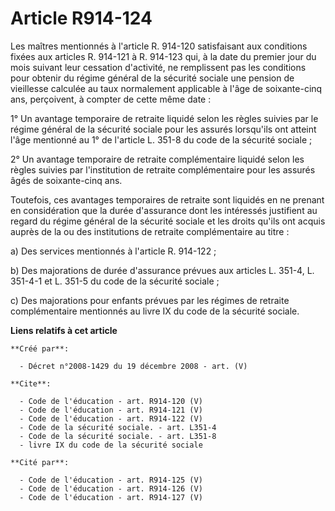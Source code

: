 # Article R914-124

Les maîtres mentionnés à l'article R. 914-120 satisfaisant aux conditions fixées aux articles R. 914-121 à R. 914-123 qui, à
la date du premier jour du mois suivant leur cessation d'activité, ne remplissent pas les conditions pour obtenir du régime
général de la sécurité sociale une pension de vieillesse calculée au taux normalement applicable à l'âge de soixante-cinq
ans, perçoivent, à compter de cette même date : 

1° Un avantage temporaire de retraite liquidé selon les règles suivies par le régime général de la sécurité sociale pour les
assurés lorsqu'ils ont atteint l'âge mentionné au 1° de l'article L. 351-8 du code de la sécurité sociale ; 

2° Un avantage temporaire de retraite complémentaire liquidé selon les règles suivies par l'institution de retraite
complémentaire pour les assurés âgés de soixante-cinq ans. 

Toutefois, ces avantages temporaires de retraite sont liquidés en ne prenant en considération que la durée d'assurance dont
les intéressés justifient au regard du régime général de la sécurité sociale et les droits qu'ils ont acquis auprès de la ou
des institutions de retraite complémentaire au titre : 

a) Des services mentionnés à l'article R. 914-122 ;

b) Des majorations de durée d'assurance prévues aux articles L. 351-4, L. 351-4-1 et L. 351-5 du code de la sécurité
sociale ; 

c) Des majorations pour enfants prévues par les régimes de retraite complémentaire mentionnés au livre IX du code de la
sécurité sociale.

**Liens relatifs à cet article**

	**Créé par**:

	  - Décret n°2008-1429 du 19 décembre 2008 - art. (V)

	**Cite**:

	  - Code de l'éducation - art. R914-120 (V)
	  - Code de l'éducation - art. R914-121 (V)
	  - Code de l'éducation - art. R914-122 (V)
	  - Code de la sécurité sociale. - art. L351-4
	  - Code de la sécurité sociale. - art. L351-8
	  - livre IX du code de la sécurité sociale

	**Cité par**:

	  - Code de l'éducation - art. R914-125 (V)
	  - Code de l'éducation - art. R914-126 (V)
	  - Code de l'éducation - art. R914-127 (V)
